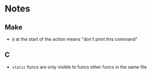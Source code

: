 # Notes

## Make

* `@` at the start of the action means "don't print this command"


## C

* `static` funcs are only visible to funcs other funcs in the same file
